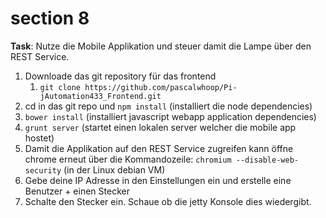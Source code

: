 # section 8

**Task**: Nutze die Mobile Applikation und steuer  damit die Lampe über den REST Service. 

1. Downloade das git repository für das frontend
	1. `git clone https://github.com/pascalwhoop/Pi-jAutomation433_Frontend.git`
2. cd in das git repo und `npm install` (installiert die node dependencies)
3. `bower install` (installiert javascript webapp application dependencies)
4. `grunt server` (startet einen lokalen server welcher die mobile app hostet)
5. Damit die Applikation auf den REST Service zugreifen kann öffne chrome erneut über die Kommandozeile: `chromium --disable-web-security` (in der Linux debian VM)
6. Gebe deine IP Adresse in den Einstellungen ein  und erstelle eine Benutzer + einen Stecker
7. Schalte den Stecker ein. Schaue ob die jetty Konsole dies wiedergibt.